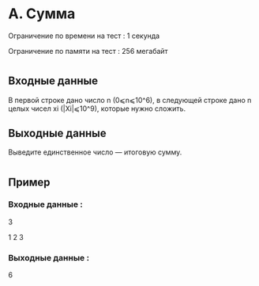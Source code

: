 # A. Сумма
Ограничение по времени на тест : 1 секунда

Ограничение по памяти на тест : 256 мегабайт

#

## Входные данные
В первой строке дано число n (0⩽n⩽10^6), в следующей строке дано n целых чисел xi (|Xi|⩽10^9), которые нужно сложить.

## Выходные данные
Выведите единственное число — итоговую сумму.

#

## Пример

### Входные данные :
3

1 2 3
### Выходные данные :
6